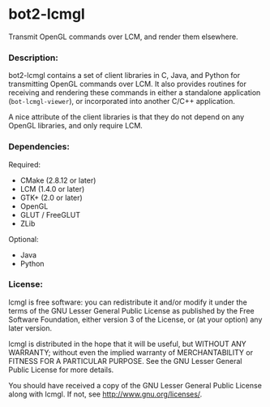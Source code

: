 # bot2-lcmgl

Transmit OpenGL commands over LCM, and render them elsewhere.


### Description:

bot2-lcmgl contains a set of client libraries in C, Java, and Python for
transmitting OpenGL commands over LCM. It also provides routines for receiving
and rendering these commands in either a standalone application
(`bot-lcmgl-viewer`), or incorporated into another C/C++ application.

A nice attribute of the client libraries is that they do not depend on any
OpenGL libraries, and only require LCM.


### Dependencies:

Required:

- CMake (2.8.12 or later)
- LCM (1.4.0 or later)
- GTK+ (2.0 or later)
- OpenGL
- GLUT / FreeGLUT
- ZLib

Optional:

- Java
- Python


### License:

lcmgl is free software: you can redistribute it and/or modify it under the
terms of the GNU Lesser General Public License as published by the Free
Software Foundation, either version 3 of the License, or (at your option) any
later version.

lcmgl is distributed in the hope that it will be useful, but WITHOUT ANY
WARRANTY; without even the implied warranty of MERCHANTABILITY or FITNESS FOR A
PARTICULAR PURPOSE. See the GNU Lesser General Public License for more
details.

You should have received a copy of the GNU Lesser General Public License along
with lcmgl. If not, see <http://www.gnu.org/licenses/>.
